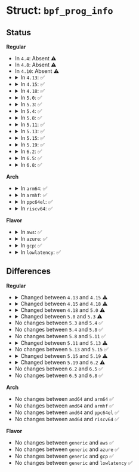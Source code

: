 # Struct: <code>bpf_prog_info</code>

## Status
<b>Regular</b>
<ul>
<li>
In <code>4.4</code>: Absent ⚠️
</li>
<li>
In <code>4.8</code>: Absent ⚠️
</li>
<li>
In <code>4.10</code>: Absent ⚠️
</li>
<li>
<details>
<summary>In <code>4.13</code>: ✅</summary>

```c
struct bpf_prog_info {
    __u32 type;
    __u32 id;
    __u8 tag[8];
    __u32 jited_prog_len;
    __u32 xlated_prog_len;
    __u64 jited_prog_insns;
    __u64 xlated_prog_insns;
};
```
</details>
</li>
<li>
<details>
<summary>In <code>4.15</code>: ✅</summary>

```c
struct bpf_prog_info {
    __u32 type;
    __u32 id;
    __u8 tag[8];
    __u32 jited_prog_len;
    __u32 xlated_prog_len;
    __u64 jited_prog_insns;
    __u64 xlated_prog_insns;
    __u64 load_time;
    __u32 created_by_uid;
    __u32 nr_map_ids;
    __u64 map_ids;
    char name[16];
};
```
</details>
</li>
<li>
<details>
<summary>In <code>4.18</code>: ✅</summary>

```c
struct bpf_prog_info {
    __u32 type;
    __u32 id;
    __u8 tag[8];
    __u32 jited_prog_len;
    __u32 xlated_prog_len;
    __u64 jited_prog_insns;
    __u64 xlated_prog_insns;
    __u64 load_time;
    __u32 created_by_uid;
    __u32 nr_map_ids;
    __u64 map_ids;
    char name[16];
    __u32 ifindex;
    __u32 gpl_compatible;
    __u64 netns_dev;
    __u64 netns_ino;
    __u32 nr_jited_ksyms;
    __u32 nr_jited_func_lens;
    __u64 jited_ksyms;
    __u64 jited_func_lens;
};
```
</details>
</li>
<li>
<details>
<summary>In <code>5.0</code>: ✅</summary>

```c
struct bpf_prog_info {
    __u32 type;
    __u32 id;
    __u8 tag[8];
    __u32 jited_prog_len;
    __u32 xlated_prog_len;
    __u64 jited_prog_insns;
    __u64 xlated_prog_insns;
    __u64 load_time;
    __u32 created_by_uid;
    __u32 nr_map_ids;
    __u64 map_ids;
    char name[16];
    __u32 ifindex;
    __u32 gpl_compatible;
    __u64 netns_dev;
    __u64 netns_ino;
    __u32 nr_jited_ksyms;
    __u32 nr_jited_func_lens;
    __u64 jited_ksyms;
    __u64 jited_func_lens;
    __u32 btf_id;
    __u32 func_info_rec_size;
    __u64 func_info;
    __u32 nr_func_info;
    __u32 nr_line_info;
    __u64 line_info;
    __u64 jited_line_info;
    __u32 nr_jited_line_info;
    __u32 line_info_rec_size;
    __u32 jited_line_info_rec_size;
    __u32 nr_prog_tags;
    __u64 prog_tags;
};
```
</details>
</li>
<li>
<details>
<summary>In <code>5.3</code>: ✅</summary>

```c
struct bpf_prog_info {
    __u32 type;
    __u32 id;
    __u8 tag[8];
    __u32 jited_prog_len;
    __u32 xlated_prog_len;
    __u64 jited_prog_insns;
    __u64 xlated_prog_insns;
    __u64 load_time;
    __u32 created_by_uid;
    __u32 nr_map_ids;
    __u64 map_ids;
    char name[16];
    __u32 ifindex;
    __u32 gpl_compatible;
    __u64 netns_dev;
    __u64 netns_ino;
    __u32 nr_jited_ksyms;
    __u32 nr_jited_func_lens;
    __u64 jited_ksyms;
    __u64 jited_func_lens;
    __u32 btf_id;
    __u32 func_info_rec_size;
    __u64 func_info;
    __u32 nr_func_info;
    __u32 nr_line_info;
    __u64 line_info;
    __u64 jited_line_info;
    __u32 nr_jited_line_info;
    __u32 line_info_rec_size;
    __u32 jited_line_info_rec_size;
    __u32 nr_prog_tags;
    __u64 prog_tags;
    __u64 run_time_ns;
    __u64 run_cnt;
};
```
</details>
</li>
<li>
<details>
<summary>In <code>5.4</code>: ✅</summary>

```c
struct bpf_prog_info {
    __u32 type;
    __u32 id;
    __u8 tag[8];
    __u32 jited_prog_len;
    __u32 xlated_prog_len;
    __u64 jited_prog_insns;
    __u64 xlated_prog_insns;
    __u64 load_time;
    __u32 created_by_uid;
    __u32 nr_map_ids;
    __u64 map_ids;
    char name[16];
    __u32 ifindex;
    __u32 gpl_compatible;
    __u64 netns_dev;
    __u64 netns_ino;
    __u32 nr_jited_ksyms;
    __u32 nr_jited_func_lens;
    __u64 jited_ksyms;
    __u64 jited_func_lens;
    __u32 btf_id;
    __u32 func_info_rec_size;
    __u64 func_info;
    __u32 nr_func_info;
    __u32 nr_line_info;
    __u64 line_info;
    __u64 jited_line_info;
    __u32 nr_jited_line_info;
    __u32 line_info_rec_size;
    __u32 jited_line_info_rec_size;
    __u32 nr_prog_tags;
    __u64 prog_tags;
    __u64 run_time_ns;
    __u64 run_cnt;
};
```
</details>
</li>
<li>
<details>
<summary>In <code>5.8</code>: ✅</summary>

```c
struct bpf_prog_info {
    __u32 type;
    __u32 id;
    __u8 tag[8];
    __u32 jited_prog_len;
    __u32 xlated_prog_len;
    __u64 jited_prog_insns;
    __u64 xlated_prog_insns;
    __u64 load_time;
    __u32 created_by_uid;
    __u32 nr_map_ids;
    __u64 map_ids;
    char name[16];
    __u32 ifindex;
    __u32 gpl_compatible;
    __u64 netns_dev;
    __u64 netns_ino;
    __u32 nr_jited_ksyms;
    __u32 nr_jited_func_lens;
    __u64 jited_ksyms;
    __u64 jited_func_lens;
    __u32 btf_id;
    __u32 func_info_rec_size;
    __u64 func_info;
    __u32 nr_func_info;
    __u32 nr_line_info;
    __u64 line_info;
    __u64 jited_line_info;
    __u32 nr_jited_line_info;
    __u32 line_info_rec_size;
    __u32 jited_line_info_rec_size;
    __u32 nr_prog_tags;
    __u64 prog_tags;
    __u64 run_time_ns;
    __u64 run_cnt;
};
```
</details>
</li>
<li>
<details>
<summary>In <code>5.11</code>: ✅</summary>

```c
struct bpf_prog_info {
    __u32 type;
    __u32 id;
    __u8 tag[8];
    __u32 jited_prog_len;
    __u32 xlated_prog_len;
    __u64 jited_prog_insns;
    __u64 xlated_prog_insns;
    __u64 load_time;
    __u32 created_by_uid;
    __u32 nr_map_ids;
    __u64 map_ids;
    char name[16];
    __u32 ifindex;
    __u32 gpl_compatible;
    __u64 netns_dev;
    __u64 netns_ino;
    __u32 nr_jited_ksyms;
    __u32 nr_jited_func_lens;
    __u64 jited_ksyms;
    __u64 jited_func_lens;
    __u32 btf_id;
    __u32 func_info_rec_size;
    __u64 func_info;
    __u32 nr_func_info;
    __u32 nr_line_info;
    __u64 line_info;
    __u64 jited_line_info;
    __u32 nr_jited_line_info;
    __u32 line_info_rec_size;
    __u32 jited_line_info_rec_size;
    __u32 nr_prog_tags;
    __u64 prog_tags;
    __u64 run_time_ns;
    __u64 run_cnt;
};
```
</details>
</li>
<li>
<details>
<summary>In <code>5.13</code>: ✅</summary>

```c
struct bpf_prog_info {
    __u32 type;
    __u32 id;
    __u8 tag[8];
    __u32 jited_prog_len;
    __u32 xlated_prog_len;
    __u64 jited_prog_insns;
    __u64 xlated_prog_insns;
    __u64 load_time;
    __u32 created_by_uid;
    __u32 nr_map_ids;
    __u64 map_ids;
    char name[16];
    __u32 ifindex;
    __u32 gpl_compatible;
    __u64 netns_dev;
    __u64 netns_ino;
    __u32 nr_jited_ksyms;
    __u32 nr_jited_func_lens;
    __u64 jited_ksyms;
    __u64 jited_func_lens;
    __u32 btf_id;
    __u32 func_info_rec_size;
    __u64 func_info;
    __u32 nr_func_info;
    __u32 nr_line_info;
    __u64 line_info;
    __u64 jited_line_info;
    __u32 nr_jited_line_info;
    __u32 line_info_rec_size;
    __u32 jited_line_info_rec_size;
    __u32 nr_prog_tags;
    __u64 prog_tags;
    __u64 run_time_ns;
    __u64 run_cnt;
    __u64 recursion_misses;
};
```
</details>
</li>
<li>
<details>
<summary>In <code>5.15</code>: ✅</summary>

```c
struct bpf_prog_info {
    __u32 type;
    __u32 id;
    __u8 tag[8];
    __u32 jited_prog_len;
    __u32 xlated_prog_len;
    __u64 jited_prog_insns;
    __u64 xlated_prog_insns;
    __u64 load_time;
    __u32 created_by_uid;
    __u32 nr_map_ids;
    __u64 map_ids;
    char name[16];
    __u32 ifindex;
    __u32 gpl_compatible;
    __u64 netns_dev;
    __u64 netns_ino;
    __u32 nr_jited_ksyms;
    __u32 nr_jited_func_lens;
    __u64 jited_ksyms;
    __u64 jited_func_lens;
    __u32 btf_id;
    __u32 func_info_rec_size;
    __u64 func_info;
    __u32 nr_func_info;
    __u32 nr_line_info;
    __u64 line_info;
    __u64 jited_line_info;
    __u32 nr_jited_line_info;
    __u32 line_info_rec_size;
    __u32 jited_line_info_rec_size;
    __u32 nr_prog_tags;
    __u64 prog_tags;
    __u64 run_time_ns;
    __u64 run_cnt;
    __u64 recursion_misses;
};
```
</details>
</li>
<li>
<details>
<summary>In <code>5.19</code>: ✅</summary>

```c
struct bpf_prog_info {
    __u32 type;
    __u32 id;
    __u8 tag[8];
    __u32 jited_prog_len;
    __u32 xlated_prog_len;
    __u64 jited_prog_insns;
    __u64 xlated_prog_insns;
    __u64 load_time;
    __u32 created_by_uid;
    __u32 nr_map_ids;
    __u64 map_ids;
    char name[16];
    __u32 ifindex;
    __u32 gpl_compatible;
    __u64 netns_dev;
    __u64 netns_ino;
    __u32 nr_jited_ksyms;
    __u32 nr_jited_func_lens;
    __u64 jited_ksyms;
    __u64 jited_func_lens;
    __u32 btf_id;
    __u32 func_info_rec_size;
    __u64 func_info;
    __u32 nr_func_info;
    __u32 nr_line_info;
    __u64 line_info;
    __u64 jited_line_info;
    __u32 nr_jited_line_info;
    __u32 line_info_rec_size;
    __u32 jited_line_info_rec_size;
    __u32 nr_prog_tags;
    __u64 prog_tags;
    __u64 run_time_ns;
    __u64 run_cnt;
    __u64 recursion_misses;
    __u32 verified_insns;
};
```
</details>
</li>
<li>
<details>
<summary>In <code>6.2</code>: ✅</summary>

```c
struct bpf_prog_info {
    __u32 type;
    __u32 id;
    __u8 tag[8];
    __u32 jited_prog_len;
    __u32 xlated_prog_len;
    __u64 jited_prog_insns;
    __u64 xlated_prog_insns;
    __u64 load_time;
    __u32 created_by_uid;
    __u32 nr_map_ids;
    __u64 map_ids;
    char name[16];
    __u32 ifindex;
    __u32 gpl_compatible;
    __u64 netns_dev;
    __u64 netns_ino;
    __u32 nr_jited_ksyms;
    __u32 nr_jited_func_lens;
    __u64 jited_ksyms;
    __u64 jited_func_lens;
    __u32 btf_id;
    __u32 func_info_rec_size;
    __u64 func_info;
    __u32 nr_func_info;
    __u32 nr_line_info;
    __u64 line_info;
    __u64 jited_line_info;
    __u32 nr_jited_line_info;
    __u32 line_info_rec_size;
    __u32 jited_line_info_rec_size;
    __u32 nr_prog_tags;
    __u64 prog_tags;
    __u64 run_time_ns;
    __u64 run_cnt;
    __u64 recursion_misses;
    __u32 verified_insns;
    __u32 attach_btf_obj_id;
    __u32 attach_btf_id;
};
```
</details>
</li>
<li>
<details>
<summary>In <code>6.5</code>: ✅</summary>

```c
struct bpf_prog_info {
    __u32 type;
    __u32 id;
    __u8 tag[8];
    __u32 jited_prog_len;
    __u32 xlated_prog_len;
    __u64 jited_prog_insns;
    __u64 xlated_prog_insns;
    __u64 load_time;
    __u32 created_by_uid;
    __u32 nr_map_ids;
    __u64 map_ids;
    char name[16];
    __u32 ifindex;
    __u32 gpl_compatible;
    __u64 netns_dev;
    __u64 netns_ino;
    __u32 nr_jited_ksyms;
    __u32 nr_jited_func_lens;
    __u64 jited_ksyms;
    __u64 jited_func_lens;
    __u32 btf_id;
    __u32 func_info_rec_size;
    __u64 func_info;
    __u32 nr_func_info;
    __u32 nr_line_info;
    __u64 line_info;
    __u64 jited_line_info;
    __u32 nr_jited_line_info;
    __u32 line_info_rec_size;
    __u32 jited_line_info_rec_size;
    __u32 nr_prog_tags;
    __u64 prog_tags;
    __u64 run_time_ns;
    __u64 run_cnt;
    __u64 recursion_misses;
    __u32 verified_insns;
    __u32 attach_btf_obj_id;
    __u32 attach_btf_id;
};
```
</details>
</li>
<li>
<details>
<summary>In <code>6.8</code>: ✅</summary>

```c
struct bpf_prog_info {
    __u32 type;
    __u32 id;
    __u8 tag[8];
    __u32 jited_prog_len;
    __u32 xlated_prog_len;
    __u64 jited_prog_insns;
    __u64 xlated_prog_insns;
    __u64 load_time;
    __u32 created_by_uid;
    __u32 nr_map_ids;
    __u64 map_ids;
    char name[16];
    __u32 ifindex;
    __u32 gpl_compatible;
    __u64 netns_dev;
    __u64 netns_ino;
    __u32 nr_jited_ksyms;
    __u32 nr_jited_func_lens;
    __u64 jited_ksyms;
    __u64 jited_func_lens;
    __u32 btf_id;
    __u32 func_info_rec_size;
    __u64 func_info;
    __u32 nr_func_info;
    __u32 nr_line_info;
    __u64 line_info;
    __u64 jited_line_info;
    __u32 nr_jited_line_info;
    __u32 line_info_rec_size;
    __u32 jited_line_info_rec_size;
    __u32 nr_prog_tags;
    __u64 prog_tags;
    __u64 run_time_ns;
    __u64 run_cnt;
    __u64 recursion_misses;
    __u32 verified_insns;
    __u32 attach_btf_obj_id;
    __u32 attach_btf_id;
};
```
</details>
</li>
</ul>
<b>Arch</b>
<ul>
<li>
<details>
<summary>In <code>arm64</code>: ✅</summary>

```c
struct bpf_prog_info {
    __u32 type;
    __u32 id;
    __u8 tag[8];
    __u32 jited_prog_len;
    __u32 xlated_prog_len;
    __u64 jited_prog_insns;
    __u64 xlated_prog_insns;
    __u64 load_time;
    __u32 created_by_uid;
    __u32 nr_map_ids;
    __u64 map_ids;
    char name[16];
    __u32 ifindex;
    __u32 gpl_compatible;
    __u64 netns_dev;
    __u64 netns_ino;
    __u32 nr_jited_ksyms;
    __u32 nr_jited_func_lens;
    __u64 jited_ksyms;
    __u64 jited_func_lens;
    __u32 btf_id;
    __u32 func_info_rec_size;
    __u64 func_info;
    __u32 nr_func_info;
    __u32 nr_line_info;
    __u64 line_info;
    __u64 jited_line_info;
    __u32 nr_jited_line_info;
    __u32 line_info_rec_size;
    __u32 jited_line_info_rec_size;
    __u32 nr_prog_tags;
    __u64 prog_tags;
    __u64 run_time_ns;
    __u64 run_cnt;
};
```
</details>
</li>
<li>
<details>
<summary>In <code>armhf</code>: ✅</summary>

```c
struct bpf_prog_info {
    __u32 type;
    __u32 id;
    __u8 tag[8];
    __u32 jited_prog_len;
    __u32 xlated_prog_len;
    __u64 jited_prog_insns;
    __u64 xlated_prog_insns;
    __u64 load_time;
    __u32 created_by_uid;
    __u32 nr_map_ids;
    __u64 map_ids;
    char name[16];
    __u32 ifindex;
    __u32 gpl_compatible;
    __u64 netns_dev;
    __u64 netns_ino;
    __u32 nr_jited_ksyms;
    __u32 nr_jited_func_lens;
    __u64 jited_ksyms;
    __u64 jited_func_lens;
    __u32 btf_id;
    __u32 func_info_rec_size;
    __u64 func_info;
    __u32 nr_func_info;
    __u32 nr_line_info;
    __u64 line_info;
    __u64 jited_line_info;
    __u32 nr_jited_line_info;
    __u32 line_info_rec_size;
    __u32 jited_line_info_rec_size;
    __u32 nr_prog_tags;
    __u64 prog_tags;
    __u64 run_time_ns;
    __u64 run_cnt;
};
```
</details>
</li>
<li>
<details>
<summary>In <code>ppc64el</code>: ✅</summary>

```c
struct bpf_prog_info {
    __u32 type;
    __u32 id;
    __u8 tag[8];
    __u32 jited_prog_len;
    __u32 xlated_prog_len;
    __u64 jited_prog_insns;
    __u64 xlated_prog_insns;
    __u64 load_time;
    __u32 created_by_uid;
    __u32 nr_map_ids;
    __u64 map_ids;
    char name[16];
    __u32 ifindex;
    __u32 gpl_compatible;
    __u64 netns_dev;
    __u64 netns_ino;
    __u32 nr_jited_ksyms;
    __u32 nr_jited_func_lens;
    __u64 jited_ksyms;
    __u64 jited_func_lens;
    __u32 btf_id;
    __u32 func_info_rec_size;
    __u64 func_info;
    __u32 nr_func_info;
    __u32 nr_line_info;
    __u64 line_info;
    __u64 jited_line_info;
    __u32 nr_jited_line_info;
    __u32 line_info_rec_size;
    __u32 jited_line_info_rec_size;
    __u32 nr_prog_tags;
    __u64 prog_tags;
    __u64 run_time_ns;
    __u64 run_cnt;
};
```
</details>
</li>
<li>
<details>
<summary>In <code>riscv64</code>: ✅</summary>

```c
struct bpf_prog_info {
    __u32 type;
    __u32 id;
    __u8 tag[8];
    __u32 jited_prog_len;
    __u32 xlated_prog_len;
    __u64 jited_prog_insns;
    __u64 xlated_prog_insns;
    __u64 load_time;
    __u32 created_by_uid;
    __u32 nr_map_ids;
    __u64 map_ids;
    char name[16];
    __u32 ifindex;
    __u32 gpl_compatible;
    __u64 netns_dev;
    __u64 netns_ino;
    __u32 nr_jited_ksyms;
    __u32 nr_jited_func_lens;
    __u64 jited_ksyms;
    __u64 jited_func_lens;
    __u32 btf_id;
    __u32 func_info_rec_size;
    __u64 func_info;
    __u32 nr_func_info;
    __u32 nr_line_info;
    __u64 line_info;
    __u64 jited_line_info;
    __u32 nr_jited_line_info;
    __u32 line_info_rec_size;
    __u32 jited_line_info_rec_size;
    __u32 nr_prog_tags;
    __u64 prog_tags;
    __u64 run_time_ns;
    __u64 run_cnt;
};
```
</details>
</li>
</ul>
<b>Flavor</b>
<ul>
<li>
<details>
<summary>In <code>aws</code>: ✅</summary>

```c
struct bpf_prog_info {
    __u32 type;
    __u32 id;
    __u8 tag[8];
    __u32 jited_prog_len;
    __u32 xlated_prog_len;
    __u64 jited_prog_insns;
    __u64 xlated_prog_insns;
    __u64 load_time;
    __u32 created_by_uid;
    __u32 nr_map_ids;
    __u64 map_ids;
    char name[16];
    __u32 ifindex;
    __u32 gpl_compatible;
    __u64 netns_dev;
    __u64 netns_ino;
    __u32 nr_jited_ksyms;
    __u32 nr_jited_func_lens;
    __u64 jited_ksyms;
    __u64 jited_func_lens;
    __u32 btf_id;
    __u32 func_info_rec_size;
    __u64 func_info;
    __u32 nr_func_info;
    __u32 nr_line_info;
    __u64 line_info;
    __u64 jited_line_info;
    __u32 nr_jited_line_info;
    __u32 line_info_rec_size;
    __u32 jited_line_info_rec_size;
    __u32 nr_prog_tags;
    __u64 prog_tags;
    __u64 run_time_ns;
    __u64 run_cnt;
};
```
</details>
</li>
<li>
<details>
<summary>In <code>azure</code>: ✅</summary>

```c
struct bpf_prog_info {
    __u32 type;
    __u32 id;
    __u8 tag[8];
    __u32 jited_prog_len;
    __u32 xlated_prog_len;
    __u64 jited_prog_insns;
    __u64 xlated_prog_insns;
    __u64 load_time;
    __u32 created_by_uid;
    __u32 nr_map_ids;
    __u64 map_ids;
    char name[16];
    __u32 ifindex;
    __u32 gpl_compatible;
    __u64 netns_dev;
    __u64 netns_ino;
    __u32 nr_jited_ksyms;
    __u32 nr_jited_func_lens;
    __u64 jited_ksyms;
    __u64 jited_func_lens;
    __u32 btf_id;
    __u32 func_info_rec_size;
    __u64 func_info;
    __u32 nr_func_info;
    __u32 nr_line_info;
    __u64 line_info;
    __u64 jited_line_info;
    __u32 nr_jited_line_info;
    __u32 line_info_rec_size;
    __u32 jited_line_info_rec_size;
    __u32 nr_prog_tags;
    __u64 prog_tags;
    __u64 run_time_ns;
    __u64 run_cnt;
};
```
</details>
</li>
<li>
<details>
<summary>In <code>gcp</code>: ✅</summary>

```c
struct bpf_prog_info {
    __u32 type;
    __u32 id;
    __u8 tag[8];
    __u32 jited_prog_len;
    __u32 xlated_prog_len;
    __u64 jited_prog_insns;
    __u64 xlated_prog_insns;
    __u64 load_time;
    __u32 created_by_uid;
    __u32 nr_map_ids;
    __u64 map_ids;
    char name[16];
    __u32 ifindex;
    __u32 gpl_compatible;
    __u64 netns_dev;
    __u64 netns_ino;
    __u32 nr_jited_ksyms;
    __u32 nr_jited_func_lens;
    __u64 jited_ksyms;
    __u64 jited_func_lens;
    __u32 btf_id;
    __u32 func_info_rec_size;
    __u64 func_info;
    __u32 nr_func_info;
    __u32 nr_line_info;
    __u64 line_info;
    __u64 jited_line_info;
    __u32 nr_jited_line_info;
    __u32 line_info_rec_size;
    __u32 jited_line_info_rec_size;
    __u32 nr_prog_tags;
    __u64 prog_tags;
    __u64 run_time_ns;
    __u64 run_cnt;
};
```
</details>
</li>
<li>
<details>
<summary>In <code>lowlatency</code>: ✅</summary>

```c
struct bpf_prog_info {
    __u32 type;
    __u32 id;
    __u8 tag[8];
    __u32 jited_prog_len;
    __u32 xlated_prog_len;
    __u64 jited_prog_insns;
    __u64 xlated_prog_insns;
    __u64 load_time;
    __u32 created_by_uid;
    __u32 nr_map_ids;
    __u64 map_ids;
    char name[16];
    __u32 ifindex;
    __u32 gpl_compatible;
    __u64 netns_dev;
    __u64 netns_ino;
    __u32 nr_jited_ksyms;
    __u32 nr_jited_func_lens;
    __u64 jited_ksyms;
    __u64 jited_func_lens;
    __u32 btf_id;
    __u32 func_info_rec_size;
    __u64 func_info;
    __u32 nr_func_info;
    __u32 nr_line_info;
    __u64 line_info;
    __u64 jited_line_info;
    __u32 nr_jited_line_info;
    __u32 line_info_rec_size;
    __u32 jited_line_info_rec_size;
    __u32 nr_prog_tags;
    __u64 prog_tags;
    __u64 run_time_ns;
    __u64 run_cnt;
};
```
</details>
</li>
</ul>

## Differences
<b>Regular</b>
<ul>
<li>
<details>
<summary>Changed between <code>4.13</code> and <code>4.15</code> ⚠️</summary>
<ul>
<li>
<b>Field added. </b>
<code>__u64 load_time</code>
</li>
<li>
<b>Field added. </b>
<code>__u32 created_by_uid</code>
</li>
<li>
<b>Field added. </b>
<code>__u32 nr_map_ids</code>
</li>
<li>
<b>Field added. </b>
<code>__u64 map_ids</code>
</li>
<li>
<b>Field added. </b>
<code>char name[16]</code>
</li>
</ul>
</details>
</li>
<li>
<details>
<summary>Changed between <code>4.15</code> and <code>4.18</code> ⚠️</summary>
<ul>
<li>
<b>Field added. </b>
<code>__u32 ifindex</code>
</li>
<li>
<b>Field added. </b>
<code>__u32 gpl_compatible</code>
</li>
<li>
<b>Field added. </b>
<code>__u64 netns_dev</code>
</li>
<li>
<b>Field added. </b>
<code>__u64 netns_ino</code>
</li>
<li>
<b>Field added. </b>
<code>__u32 nr_jited_ksyms</code>
</li>
<li>
<b>Field added. </b>
<code>__u32 nr_jited_func_lens</code>
</li>
<li>
<b>Field added. </b>
<code>__u64 jited_ksyms</code>
</li>
<li>
<b>Field added. </b>
<code>__u64 jited_func_lens</code>
</li>
</ul>
</details>
</li>
<li>
<details>
<summary>Changed between <code>4.18</code> and <code>5.0</code> ⚠️</summary>
<ul>
<li>
<b>Field added. </b>
<code>__u32 btf_id</code>
</li>
<li>
<b>Field added. </b>
<code>__u32 func_info_rec_size</code>
</li>
<li>
<b>Field added. </b>
<code>__u64 func_info</code>
</li>
<li>
<b>Field added. </b>
<code>__u32 nr_func_info</code>
</li>
<li>
<b>Field added. </b>
<code>__u32 nr_line_info</code>
</li>
<li>
<b>Field added. </b>
<code>__u64 line_info</code>
</li>
<li>
<b>Field added. </b>
<code>__u64 jited_line_info</code>
</li>
<li>
<b>Field added. </b>
<code>__u32 nr_jited_line_info</code>
</li>
<li>
<b>Field added. </b>
<code>__u32 line_info_rec_size</code>
</li>
<li>
<b>Field added. </b>
<code>__u32 jited_line_info_rec_size</code>
</li>
<li>
<b>Field added. </b>
<code>__u32 nr_prog_tags</code>
</li>
<li>
<b>Field added. </b>
<code>__u64 prog_tags</code>
</li>
</ul>
</details>
</li>
<li>
<details>
<summary>Changed between <code>5.0</code> and <code>5.3</code> ⚠️</summary>
<ul>
<li>
<b>Field added. </b>
<code>__u64 run_time_ns</code>
</li>
<li>
<b>Field added. </b>
<code>__u64 run_cnt</code>
</li>
</ul>
</details>
</li>
<li>
No changes between <code>5.3</code> and <code>5.4</code> ✅
</li>
<li>
No changes between <code>5.4</code> and <code>5.8</code> ✅
</li>
<li>
No changes between <code>5.8</code> and <code>5.11</code> ✅
</li>
<li>
<details>
<summary>Changed between <code>5.11</code> and <code>5.13</code> ⚠️</summary>
<ul>
<li>
<b>Field added. </b>
<code>__u64 recursion_misses</code>
</li>
</ul>
</details>
</li>
<li>
No changes between <code>5.13</code> and <code>5.15</code> ✅
</li>
<li>
<details>
<summary>Changed between <code>5.15</code> and <code>5.19</code> ⚠️</summary>
<ul>
<li>
<b>Field added. </b>
<code>__u32 verified_insns</code>
</li>
</ul>
</details>
</li>
<li>
<details>
<summary>Changed between <code>5.19</code> and <code>6.2</code> ⚠️</summary>
<ul>
<li>
<b>Field added. </b>
<code>__u32 attach_btf_obj_id</code>
</li>
<li>
<b>Field added. </b>
<code>__u32 attach_btf_id</code>
</li>
</ul>
</details>
</li>
<li>
No changes between <code>6.2</code> and <code>6.5</code> ✅
</li>
<li>
No changes between <code>6.5</code> and <code>6.8</code> ✅
</li>
</ul>
<b>Arch</b>
<ul>
<li>
No changes between <code>amd64</code> and <code>arm64</code> ✅
</li>
<li>
No changes between <code>amd64</code> and <code>armhf</code> ✅
</li>
<li>
No changes between <code>amd64</code> and <code>ppc64el</code> ✅
</li>
<li>
No changes between <code>amd64</code> and <code>riscv64</code> ✅
</li>
</ul>
<b>Flavor</b>
<ul>
<li>
No changes between <code>generic</code> and <code>aws</code> ✅
</li>
<li>
No changes between <code>generic</code> and <code>azure</code> ✅
</li>
<li>
No changes between <code>generic</code> and <code>gcp</code> ✅
</li>
<li>
No changes between <code>generic</code> and <code>lowlatency</code> ✅
</li>
</ul>
